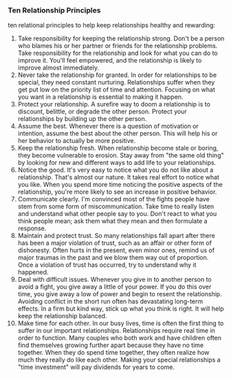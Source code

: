 ### Ten Relationship Principles
ten relational principles to help keep relationships healthy and rewarding:  
 1. Take responsibility for keeping the relationship strong. Don't be a person who blames his or her partner or friends for the relationship problems. Take responsibility for the relationship and look for what you can do to improve it. You'll feel empowered, and the relationship is likely to improve almost immediately.   
2. Never take the relationship for granted. In order for relationships to be special, they need constant nurturing. Relationships suffer when they get put low on the priority list of time and attention. Focusing on what you want in a relationship is essential to making it happen.   
3. Protect your relationship. A surefire way to doom a relationship is to discount, belittle, or degrade the other person. Protect your relationships by building up the other person.  
4. Assume the best. Whenever there is a question of motivation or intention, assume the best about the other person. This will help his or her behavior to actually be more positive.  
5. Keep the relationship fresh. When relationship become stale or boring, they become vulnerable to erosion. Stay away from "the same old thing" by looking for new and different ways to add life to your relationships.  
6. Notice the good. It's very easy to notice what you do not like about a relationship. That's almost our nature. It takes real effort to notice what you like. When you spend more time noticing the positive aspects of the relationship, you're more likely to see an increase in positive behavior.  
7. Communicate clearly. I'm convinced most of the fights people have stem from some form of miscommunication. Take time to really listen and understand what other people say to you. Don't react to what you think people mean; ask them what they mean and then formulate a response.  
8. Maintain and protect trust. So many relationships fall apart after there has been a major violation of trust, such as an affair or other form of dishonesty. Often hurts in the present, even minor ones, remind us of major traumas in the past and we blow them way out of proportion. Once a violation of trust has occurred, try to understand why it happened.  
9. Deal with difficult issues. Whenever you give in to another person to avoid a fight, you give away a little of your power. If you do this over time, you give away a low of power and begin to resent the relationship. Avoiding conflict in the short run often has devastating long-term effects. In a firm but kind way, stick up what you think is right. It will help keep the relationship balanced.  
10. Make time for each other. In our busy lives, time is often the first thing to suffer in our important relationships. Relationships require real time in order to function. Many couples who both work and have children often find themselves growing further apart because they have no time together. When they do spend time together, they often realize how much they really do like each other. Making your special relationships a "time investment" will pay dividends for years to come.  
